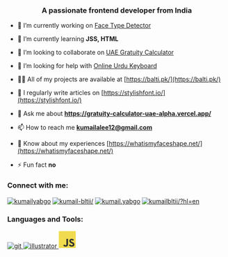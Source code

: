 <h3 align="center">A passionate frontend developer from India</h3>

- 🔭 I’m currently working on [Face Type Detector](https://facetypedetector.org/)

- 🌱 I’m currently learning **JSS, HTML**

- 👯 I’m looking to collaborate on [UAE Gratuity Calculator](https://expatadil.com/)

- 🤝 I’m looking for help with [Online Urdu Keyboard](https://onlineurdukeyboard.com/)

- 👨‍💻 All of my projects are available at [https://balti.pk/](https://balti.pk/)

- 📝 I regularly write articles on [https://stylishfont.io/](https://stylishfont.io/)

- 💬 Ask me about **https://gratuity-calculator-uae-alpha.vercel.app/**

- 📫 How to reach me **kumailalee12@gmail.com**

- 📄 Know about my experiences [https://whatismyfaceshape.net/](https://whatismyfaceshape.net/)

- ⚡ Fun fact **no**

<h3 align="left">Connect with me:</h3>
<p align="left">
<a href="https://twitter.com/kumailyabgo" target="blank"><img align="center" src="https://raw.githubusercontent.com/rahuldkjain/github-profile-readme-generator/master/src/images/icons/Social/twitter.svg" alt="kumailyabgo" height="30" width="40" /></a>
<a href="https://linkedin.com/in/kumail-bltii/" target="blank"><img align="center" src="https://raw.githubusercontent.com/rahuldkjain/github-profile-readme-generator/master/src/images/icons/Social/linked-in-alt.svg" alt="kumail-bltii/" height="30" width="40" /></a>
<a href="https://fb.com/kumail.yabgo" target="blank"><img align="center" src="https://raw.githubusercontent.com/rahuldkjain/github-profile-readme-generator/master/src/images/icons/Social/facebook.svg" alt="kumail.yabgo" height="30" width="40" /></a>
<a href="https://instagram.com/kumailbltii/?hl=en" target="blank"><img align="center" src="https://raw.githubusercontent.com/rahuldkjain/github-profile-readme-generator/master/src/images/icons/Social/instagram.svg" alt="kumailbltii/?hl=en" height="30" width="40" /></a>
</p>

<h3 align="left">Languages and Tools:</h3>
<p align="left"> <a href="https://git-scm.com/" target="_blank" rel="noreferrer"> <img src="https://www.vectorlogo.zone/logos/git-scm/git-scm-icon.svg" alt="git" width="40" height="40"/> </a> <a href="https://www.adobe.com/in/products/illustrator.html" target="_blank" rel="noreferrer"> <img src="https://www.vectorlogo.zone/logos/adobe_illustrator/adobe_illustrator-icon.svg" alt="illustrator" width="40" height="40"/> </a> <a href="https://developer.mozilla.org/en-US/docs/Web/JavaScript" target="_blank" rel="noreferrer"> <img src="https://raw.githubusercontent.com/devicons/devicon/master/icons/javascript/javascript-original.svg" alt="javascript" width="40" height="40"/> </a> </p>
